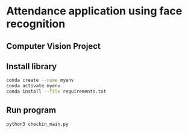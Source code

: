 # Attendance application using face recognition
## Computer Vision Project

## Install library
```sh
conda create --name myenv
conda activate myenv
conda install --file requirements.txt
```

## Run program
```sh
python3 checkin_main.py
```